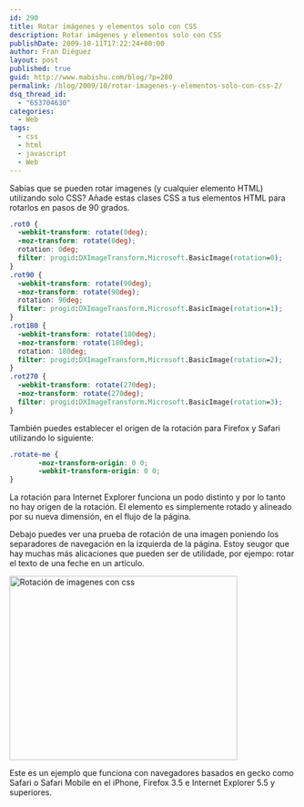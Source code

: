 ```yaml
---
id: 290
title: Rotar imágenes y elementos solo con CSS
description: Rotar imágenes y elementos solo con CSS
publishDate: 2009-10-11T17:22:24+00:00
author: Fran Diéguez
layout: post
published: true
guid: http://www.mabishu.com/blog/?p=280
permalink: /blog/2009/10/rotar-imagenes-y-elementos-solo-con-css-2/
dsq_thread_id:
  - "653704630"
categories:
  - Web
tags:
  - css
  - html
  - javascript
  - Web
---
```

Sabías que se pueden rotar imagenes (y cualquier elemento HTML) utilizando solo CSS?
Añade estas clases CSS a tus elementos HTML para rotarlos en pasos de 90 grados.
```css
.rot0 {
  -webkit-transform: rotate(0deg);
  -moz-transform: rotate(0deg);
  rotation: 0deg;
  filter: progid:DXImageTransform.Microsoft.BasicImage(rotation=0);
}
.rot90 {
  -webkit-transform: rotate(90deg);
  -moz-transform: rotate(90deg);
  rotation: 90deg;
  filter: progid:DXImageTransform.Microsoft.BasicImage(rotation=1);
}
.rot180 {
  -webkit-transform: rotate(180deg);
  -moz-transform: rotate(180deg);
  rotation: 180deg;
  filter: progid:DXImageTransform.Microsoft.BasicImage(rotation=2);
}
.rot270 {
  -webkit-transform: rotate(270deg);
  -moz-transform: rotate(270deg);
  filter: progid:DXImageTransform.Microsoft.BasicImage(rotation=3);
}
```

También puedes establecer el origen de la rotación para Firefox y Safari utilizando lo siguiente:
```css
.rotate-me {
       -moz-transform-origin: 0 0;
       -webkit-transform-origin: 0 0;
}
```

La rotación para Internet Explorer funciona un podo distinto y por lo tanto no hay origen de la rotación. El elemento es simplemente rotado y alineado por su nueva dimensión, en el flujo de la página.

Debajo puedes ver una prueba de rotación de una imagen poniendo los separadores de navegación en la izquierda de la página. Estoy seugor que hay muchas más alicaciones que pueden ser de utilidade, por ejempo: rotar el texto de una feche en un artículo.

<img class="size-full wp-image-283" title="css-rotation-screen-shot" src="/assets/css-rotation-screen-shot.png" alt="Rotación de imagenes con css" width="400" height="323" />

Este es un ejemplo que funciona con navegadores basados en gecko como Safari o Safari Mobile en el iPhone, Firefox 3.5 e Internet Explorer 5.5 y superiores.
